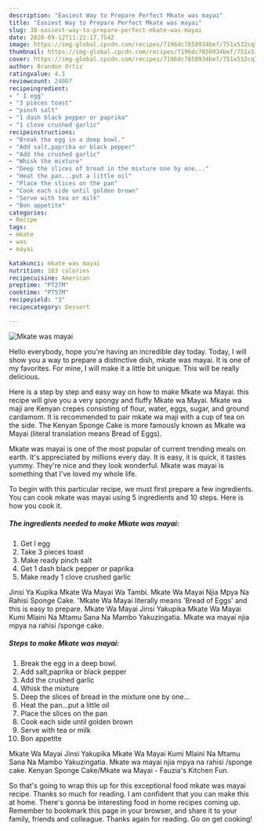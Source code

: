 ```yaml
---
description: "Easiest Way to Prepare Perfect Mkate was mayai"
title: "Easiest Way to Prepare Perfect Mkate was mayai"
slug: 38-easiest-way-to-prepare-perfect-mkate-was-mayai
date: 2020-09-12T11:21:17.754Z
image: https://img-global.cpcdn.com/recipes/7196dc7850934bef/751x532cq70/mkate-was-mayai-recipe-main-photo.jpg
thumbnail: https://img-global.cpcdn.com/recipes/7196dc7850934bef/751x532cq70/mkate-was-mayai-recipe-main-photo.jpg
cover: https://img-global.cpcdn.com/recipes/7196dc7850934bef/751x532cq70/mkate-was-mayai-recipe-main-photo.jpg
author: Brandon Ortiz
ratingvalue: 4.1
reviewcount: 24007
recipeingredient:
- " I egg"
- "3 pieces toast"
- "pinch salt"
- "1 dash black pepper or paprika"
- "1 clove crushed garlic"
recipeinstructions:
- "Break the egg in a deep bowl."
- "Add salt,paprika or black pepper"
- "Add the crushed garlic"
- "Whisk the mixture"
- "Deep the slices of bread in the mixture one by one..."
- "Heat the pan...put a little oil"
- "Place the slices on the pan"
- "Cook each side until golden brown"
- "Serve with tea or milk"
- "Bon appetite"
categories:
- Recipe
tags:
- mkate
- was
- mayai

katakunci: mkate was mayai 
nutrition: 163 calories
recipecuisine: American
preptime: "PT27M"
cooktime: "PT57M"
recipeyield: "3"
recipecategory: Dessert

---
```



![Mkate was mayai](https://img-global.cpcdn.com/recipes/7196dc7850934bef/751x532cq70/mkate-was-mayai-recipe-main-photo.jpg)

Hello everybody, hope you're having an incredible day today. Today, I will show you a way to prepare a distinctive dish, mkate was mayai. It is one of my favorites. For mine, I will make it a little bit unique. This will be really delicious.

Here is a step by step and easy way on how to make Mkate wa Mayai. this recipe will give you a very spongy and fluffy Mkate wa Mayai. Mkate wa maji are Kenyan crepes consisting of flour, water, eggs, sugar, and ground cardamom. It is recommended to pair mkate wa maji with a cup of tea on the side. The Kenyan Sponge Cake is more famously known as Mkate wa Mayai (literal translation means Bread of Eggs).

Mkate was mayai is one of the most popular of current trending meals on earth. It's appreciated by millions every day. It is easy, it is quick, it tastes yummy. They're nice and they look wonderful. Mkate was mayai is something that I've loved my whole life.


To begin with this particular recipe, we must first prepare a few ingredients. You can cook mkate was mayai using 5 ingredients and 10 steps. Here is how you cook it.

<!--inarticleads1-->

##### The ingredients needed to make Mkate was mayai:

1. Get  I egg
1. Take 3 pieces toast
1. Make ready pinch salt
1. Get 1 dash black pepper or paprika
1. Make ready 1 clove crushed garlic


Jinsi Ya Kupika Mkate Wa Mayai Wa Tambi. Mkate Wa Mayai Njia Mpya Na Rahisi Sponge Cake. &#39;Mkate Wa Mayai literally means &#39;Bread of Eggs&#39; and this is easy to prepare. Mkate Wa Mayai Jinsi Yakupika Mkate Wa Mayai Kumi Mlaini Na Mtamu Sana Na Mambo Yakuzingatia. Mkate wa mayai njia mpya na rahisi /sponge cake. 

<!--inarticleads2-->

##### Steps to make Mkate was mayai:

1. Break the egg in a deep bowl.
1. Add salt,paprika or black pepper
1. Add the crushed garlic
1. Whisk the mixture
1. Deep the slices of bread in the mixture one by one...
1. Heat the pan...put a little oil
1. Place the slices on the pan
1. Cook each side until golden brown
1. Serve with tea or milk
1. Bon appetite


Mkate Wa Mayai Jinsi Yakupika Mkate Wa Mayai Kumi Mlaini Na Mtamu Sana Na Mambo Yakuzingatia. Mkate wa mayai njia mpya na rahisi /sponge cake. Kenyan Sponge Cake/Mkate wa Mayai - Fauzia&#39;s Kitchen Fun. 

So that's going to wrap this up for this exceptional food mkate was mayai recipe. Thanks so much for reading. I am confident that you can make this at home. There's gonna be interesting food in home recipes coming up. Remember to bookmark this page in your browser, and share it to your family, friends and colleague. Thanks again for reading. Go on get cooking!
